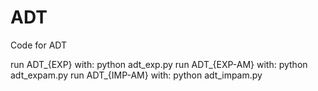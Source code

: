 # ADT
Code for ADT

run ADT_{EXP} with: python adt_exp.py
run ADT_{EXP-AM} with: python adt_expam.py
run ADT_{IMP-AM} with: python adt_impam.py
